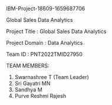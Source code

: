 IBM-Project-18609-1659687706

Global Sales Data Analytics

Project Title : Global Sales Data Analytics

Project Domain : Data Analytics

Team ID : PNT2022TMID27950

TEAM MEMBERS:
1. Swarnashree T (Team Leader)
2. Sri Gayatri MN
3. Sandhya M
4. Purve Reshmi Rajesh
